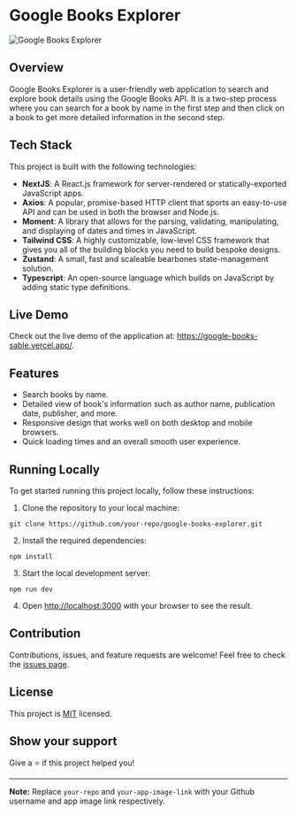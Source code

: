 # Google Books Explorer

![Google Books Explorer](https://i.imgur.com/your-app-image-link.jpg)

## Overview

Google Books Explorer is a user-friendly web application to search and explore book details using the Google Books API. It is a two-step process where you can search for a book by name in the first step and then click on a book to get more detailed information in the second step.

## Tech Stack

This project is built with the following technologies:

- **NextJS**: A React.js framework for server-rendered or statically-exported JavaScript apps.
- **Axios**: A popular, promise-based HTTP client that sports an easy-to-use API and can be used in both the browser and Node.js.
- **Moment**: A library that allows for the parsing, validating, manipulating, and displaying of dates and times in JavaScript.
- **Tailwind CSS**: A highly customizable, low-level CSS framework that gives you all of the building blocks you need to build bespoke designs.
- **Zustand**: A small, fast and scaleable bearbones state-management solution.
- **Typescript**: An open-source language which builds on JavaScript by adding static type definitions.

## Live Demo

Check out the live demo of the application at: https://google-books-sable.vercel.app/.

## Features

- Search books by name.
- Detailed view of book's information such as author name, publication date, publisher, and more.
- Responsive design that works well on both desktop and mobile browsers.
- Quick loading times and an overall smooth user experience.

## Running Locally

To get started running this project locally, follow these instructions:

1. Clone the repository to your local machine:

```
git clone https://github.com/your-repo/google-books-explorer.git
```

2. Install the required dependencies:

```
npm install
```

3. Start the local development server:

```
npm run dev
```

4. Open [http://localhost:3000](http://localhost:3000) with your browser to see the result.

## Contribution

Contributions, issues, and feature requests are welcome! Feel free to check the [issues page](https://github.com/your-repo/google-books-explorer/issues).

## License

This project is [MIT](https://choosealicense.com/licenses/mit/) licensed.

## Show your support

Give a ⭐️ if this project helped you!

---

**Note:** Replace `your-repo` and `your-app-image-link` with your Github username and app image link respectively.
